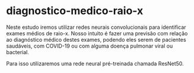 # diagnostico-medico-raio-x

Neste estudo iremos utilizar redes neurais convolucionais para identificar exames médios de raio-x. Nosso intuito é fazer uma previsão com relação ao diagnóstico médico destes exames, podendo eles serem de pacientes saudáveis, com COVID-19 ou com alguma doença pulmonar viral ou bacterial.

Para isso utilizaremos uma rede neural pré-treinada chamada ResNet50.
